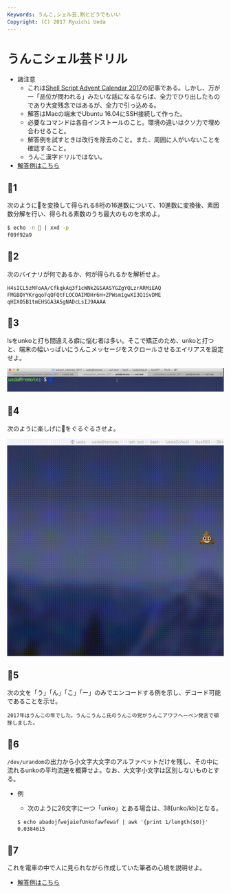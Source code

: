 ```yaml
---
Keywords: うんこ,シェル芸,割とどうでもいい
Copyright: (C) 2017 Ryuichi Ueda
---
```


# うんこシェル芸ドリル

* 諸注意
    * これは[Shell Script Advent Calendar 2017](https://qiita.com/advent-calendar/2017/shellscript)の記事である。しかし、万が一「品位が問われる」みたいな話になるならば、全力でひり出したものであり大変残念ではあるが、全力で引っ込める。
    * 解答はMacの端末でUbuntu 16.04にSSH接続して作った。
    * 必要なコマンドは各自インストールのこと。環境の違いはクソ力で埋め合わせること。
    * 解答例を試すときは改行を除去のこと。また、周囲に人がいないことを確認すること。
    * うんこ漢字ドリルではない。
* [解答例はこちら](/?page=advent_calendar_2017_a)

## 💩1

次のように💩を変換して得られる8桁の16進数について、10進数に変換後、素因数分解を行い、得られる素数のうち最大のものを求めよ。

```bash
$ echo -n 💩 | xxd -p
f09f92a9
```

## 💩2

次のバイナリが何であるか、何が得られるかを解析せよ。

```
H4sICL5zMFoAA/CfkqkAq3f1cWNkZGSAASYGZgYQLzrARMiEAQ
FMGBQYYKrgqoFqQFQtFLOCOAIMDHr6H+ZPWsm1gwXI3Q1SvDME
qHIXO5B1tmEHSGA3A5gNADcLsIJ9AAAA
```

## 💩3

lsをunkoと打ち間違える癖に悩む者は多い。そこで矯正のため、unkoと打つと、端末の幅いっぱいにうんこメッセージをスクロールさせるエイリアスを設定せよ。

<img width="600" src="/pages/advent_calendar_2017/unko_q1.gif" >

## 💩4

次のように楽しげに💩をぐるぐるさせよ。

<img width="600" src="/pages/advent_calendar_2017/unko_q2.gif" >

## 💩5

次の文を「う」「ん」「こ」「ー」のみでエンコードする例を示し、デコード可能であることを示せ。

```
2017年はうんこの年でした。うんこうんこ氏のうんこの党がうんこアウフヘーベン発言で頓挫しました。
```

## 💩6

`/dev/urandom`の出力から小文字大文字のアルファベットだけを残し、その中に流れるunkoの平均流速を概算せよ。なお、大文字小文字は区別しないものとする。

* 例
    * 次のように26文字に一つ「unko」とある場合は、38[unko/kb]となる。

    ```
    $ echo abadojfwejaiefUnkofawfewaf | awk '{print 1/length($0)}'
    0.0384615
    ```

## 💩7 

これを電車の中で人に見られながら作成していた筆者の心境を説明せよ。

* [解答例はこちら](/?page=advent_calendar_2017_a)

